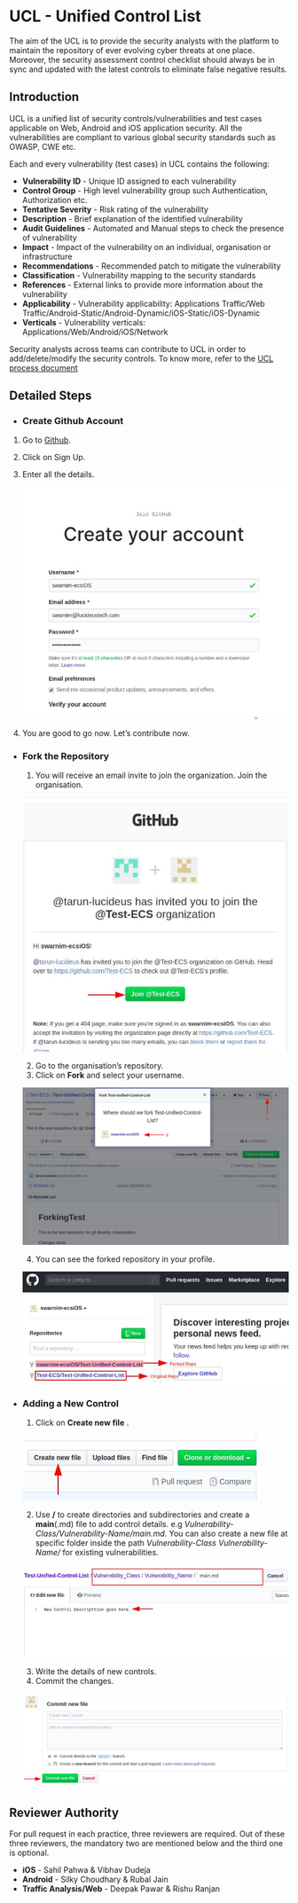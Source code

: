 # UCL - Unified Control List
The aim of the UCL is to provide the security analysts with the platform to maintain the repository of ever evolving cyber threats at one place. Moreover, the security assessment control checklist should always be in sync and updated with the latest controls to eliminate false negative results.

## Introduction

UCL is a unified list of security controls/vulnerabilities and test cases applicable on Web, Android and iOS application security. All the vulnerabilities are compliant to various global security standards such as OWASP, CWE etc.

Each and every vulnerability (test cases) in UCL contains the following:
* **Vulnerability ID** - Unique ID assigned to each vulnerability
* **Control Group** - High level vulnerability group such Authentication, Authorization etc.
* **Tentative Severity** - Risk rating of the vulnerability
* **Description** - Brief explanation of the identified vulnerability
* **Audit Guidelines** - Automated and Manual steps to check the presence of vulnerability
* **Impact** - Impact of the vulnerability on an individual, organisation or infrastructure
* **Recommendations** - Recommended patch to mitigate the vulnerability
* **Classification** - Vulnerability mapping to the security standards
* **References** - External links to provide more information about the vulnerability
* **Applicability** - Vulnerability applicability: Applications Traffic/Web Traffic/Android-Static/Android-Dynamic/iOS-Static/iOS-Dynamic
* **Verticals** - Vulnerability verticals: Applications/Web/Android/iOS/Network

Security analysts across teams can contribute to UCL in order to add/delete/modify the security controls. To know more, refer to the [UCL process document](Process.pdf)

## Detailed Steps

* ### Create Github Account
1. Go to [Github](https://github.com).
2. Click on Sign Up.
3. Enter all the details.

    ![Step 1_1](assests/step_1_1.png)​
    
4. You are good to go now. Let’s contribute now.


* ### Fork the Repository
    1. You will receive an email invite to join the organization. Join the organisation.

    ![Step 2_1](assests/step_2_1.png)​ 

    2. Go to the organisation’s repository.
    3. Click on ​**Fork**​ and select your username.

    ![Step 2_2](assests/step_2_2.png)

    4. You can see the forked repository in your profile.

    ![Step 2_3](assests/step_2_3.png)


* ### Adding a New Control
    1. Click on ​**Create new file**​ .

    ![Step 3_1](assests/step_3_1.png)

    2. Use **/** to create directories and subdirectories and create a **main**(.md) file to add control details. e.g *Vulnerability-Class/Vulnerability-Name/main.md*. You can also create a new file at specific folder inside the path *Vulnerability-Class Vulnerability-Name/* for existing vulnerabilities.

    ![Step 3_2](assests/step_3_2.png)

    3. Write the details of new controls.
    4. Commit the changes.

     ![Step 3_3](assests/step_3_3.png)




## Reviewer Authority
For pull request in each practice, three reviewers are required. Out of these three reviewers, the mandatory two are mentioned below and the third one is optional.
* **iOS** - Sahil Pahwa & Vibhav Dudeja
* **Android** - Silky Choudhary & Rubal Jain
* **Traffic Analysis/Web** - Deepak Pawar & Rishu Ranjan
